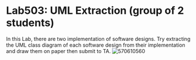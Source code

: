 ﻿# Lab503: UML Extraction (group of 2 students)

In this Lab, there are two implementation of software designs.
Try extracting the UML class diagram of each software design 
from their implementation and draw them on paper then submit to TA.
![570610560](http://www.mx7.com/i/881/cdwnZo.png)
